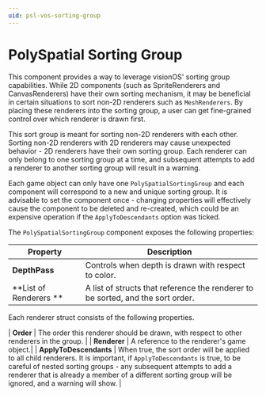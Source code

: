 ```yaml
---
uid: psl-vos-sorting-group
---
```

# PolySpatial Sorting Group
This component provides a way to leverage visionOS' sorting group capabilities. While 2D components (such as SpriteRenderers and CanvasRenderers) have their own sorting mechanism, it may be beneficial in certain situations to sort non-2D renderers such as `MeshRenderers`. By placing these renderers into the sorting group, a user can get fine-grained control over which renderer is drawn first. 

This sort group is meant for sorting non-2D renderers with each other. Sorting non-2D renderers with 2D renderers may cause unexpected behavior - 2D renderers have their own sorting group. Each renderer can only belong to one sorting group at a time, and subsequent attempts to add a renderer to another sorting group will result in a warning.

Each game object can only have one `PolySpatialSortingGroup` and each component will correspond to a new and unique sorting group. It is advisable to set the component once - changing properties will effectively cause the component to be deleted and re-created, which could be an expensive operation if the `ApplyToDescendants` option was ticked. 

The `PolySpatialSortingGroup` component exposes the following properties:

| **Property** | **Description** |
| --- | --- |
| **DepthPass** | Controls when depth is drawn with respect to color. |
| **List of Renderers ** | A list of structs that reference the renderer to be sorted, and the sort order. |

Each renderer struct consists of the following properties.

| **Order** | The order this renderer should be drawn, with respect to other renderers in the group. |
| **Renderer** | A reference to the renderer's game object.|
| **ApplyToDescendants** | When true, the sort order will be applied to all child renderers. It is important, if `ApplyToDescendants` is true, to be careful of nested sorting groups - any subsequent attempts to add a renderer that is already a member of a different sorting group will be ignored, and a warning will show. |
